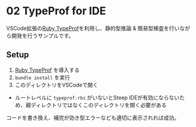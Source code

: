 # 02 TypeProf for IDE

VSCode拡張の[Ruby TypeProf](https://marketplace.visualstudio.com/items?itemName=mame.ruby-typeprof)を利用し、静的型推論 & 簡易型検査を行いながら開発を行うサンプルです。

## Setup

 1. [Ruby TypeProf](https://marketplace.visualstudio.com/items?itemName=mame.ruby-typeprof) を導入する
 2. `bundle install` を実行
 3. このディレクトリをVSCodeで開く
   * ルートレベルに `typeprof.rbs` がいないとSteep IDEが有効にならないため、親ディレクトリではなくこのディレクトリを開く必要がある

コードを書き換え、補完が効き型エラーなども適切に表示されれば成功。
